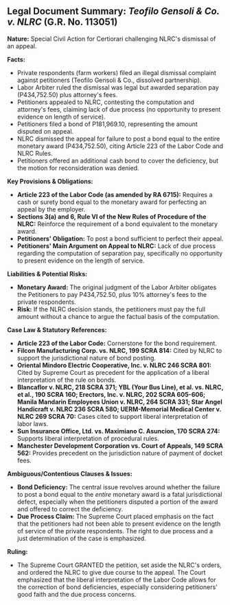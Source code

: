 ## Legal Document Summary: *Teofilo Gensoli & Co. v. NLRC* (G.R. No. 113051)

**Nature:** Special Civil Action for Certiorari challenging NLRC's dismissal of an appeal.

**Facts:**

*   Private respondents (farm workers) filed an illegal dismissal complaint against petitioners (Teofilo Gensoli & Co., dissolved partnership).
*   Labor Arbiter ruled the dismissal was legal but awarded separation pay (P434,752.50) plus attorney's fees.
*   Petitioners appealed to NLRC, contesting the computation and attorney's fees, claiming lack of due process (no opportunity to present evidence on length of service).
*   Petitioners filed a bond of P181,969.10, representing the amount disputed on appeal.
*   NLRC dismissed the appeal for failure to post a bond equal to the entire monetary award (P434,752.50), citing Article 223 of the Labor Code and NLRC Rules.
*   Petitioners offered an additional cash bond to cover the deficiency, but the motion for reconsideration was denied.

**Key Provisions & Obligations:**

*   **Article 223 of the Labor Code (as amended by RA 6715):** Requires a cash or surety bond equal to the monetary award for perfecting an appeal by the employer.
*   **Sections 3(a) and 6, Rule VI of the New Rules of Procedure of the NLRC:** Reinforce the requirement of a bond equivalent to the monetary award.
*   **Petitioners' Obligation:** To post a bond sufficient to perfect their appeal.
*   **Petitioners' Main Argument on Appeal to NLRC:** Lack of due process regarding the computation of separation pay, specifically no opportunity to present evidence on the length of service.

**Liabilities & Potential Risks:**

*   **Monetary Award:** The original judgment of the Labor Arbiter obligates the Petitioners to pay P434,752.50, plus 10% attorney's fees to the private respondents.
*   **Risk:** If the NLRC decision stands, the petitioners must pay the full amount without a chance to argue the factual basis of the computation.

**Case Law & Statutory References:**

*   **Article 223 of the Labor Code:** Cornerstone for the bond requirement.
*   **Filcon Manufacturing Corp. vs. NLRC, 199 SCRA 814:** Cited by NLRC to support the jurisdictional nature of bond posting.
*   **Oriental Mindoro Electric Cooperative, Inc. v. NLRC 246 SCRA 801:** Cited by Supreme Court as precedent for the application of a liberal interpretation of the rule on bonds.
*   **Blancaflor v. NLRC, 218 SCRA 371; YBL (Your Bus Line), et al. vs. NLRC, et al., 190 SCRA 160; Erectors, Inc. v. NLRC, 202 SCRA 605-606; Manila Mandarin Employees Union v. NLRC, 264 SCRA 331; Star Angel Handicraft v. NLRC 236 SCRA 580; UERM-Memorial Medical Center v. NLRC 269 SCRA 70:** Cases cited to support liberal interpretation of labor laws.
*   **Sun Insurance Office, Ltd. vs. Maximiano C. Asuncion, 170 SCRA 274:** Supports liberal interpretation of procedural rules.
*   **Manchester Development Corporation vs. Court of Appeals, 149 SCRA 562:** Provides precedent on the jurisdiction nature of payment of docket fees.

**Ambiguous/Contentious Clauses & Issues:**

*   **Bond Deficiency:** The central issue revolves around whether the failure to post a bond equal to the *entire* monetary award is a fatal jurisdictional defect, especially when the petitioners disputed a portion of the award and offered to correct the deficiency.
*   **Due Process Claim:** The Supreme Court placed emphasis on the fact that the petitioners had not been able to present evidence on the length of service of the private respondents. The right to due process and a just determination of the case is emphasized.

**Ruling:**

*   The Supreme Court GRANTED the petition, set aside the NLRC's orders, and ordered the NLRC to give due course to the appeal. The Court emphasized that the liberal interpretation of the Labor Code allows for the correction of bond deficiencies, especially considering petitioners' good faith and the due process concerns.
